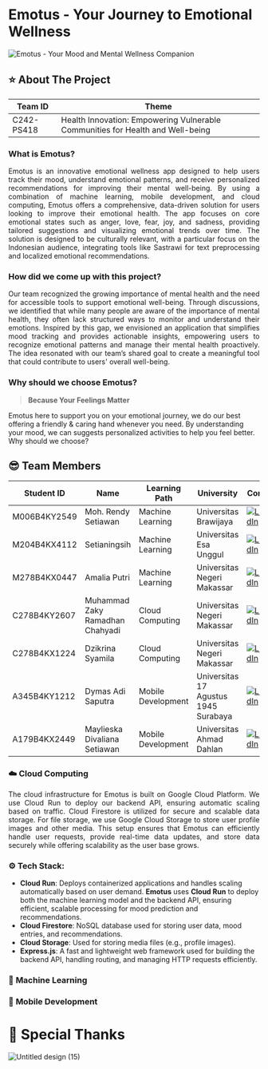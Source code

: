 # Emotus - Your Journey to Emotional Wellness
![Emotus - Your Mood and Mental Wellness Companion](https://github.com/user-attachments/assets/88f4bcae-7147-423a-a66e-8113a764bf5b)
## ⭐ **About The Project**
| **Team ID**  | **Theme**                                                        |
|--------------|------------------------------------------------------------------|
| C242-PS418   | Health Innovation: Empowering Vulnerable Communities for Health and Well-being |

### **What is Emotus?**
<p align="justify">
Emotus is an innovative emotional wellness app designed to help users track their mood, understand emotional patterns, and receive personalized recommendations for improving their mental well-being. By using a combination of machine learning, mobile development, and cloud computing, Emotus offers a comprehensive, data-driven solution for users looking to improve their emotional health. The app focuses on core emotional states such as anger, love, fear, joy, and sadness, providing tailored suggestions and visualizing emotional trends over time. The solution is designed to be culturally relevant, with a particular focus on the Indonesian audience, integrating tools like Sastrawi for text preprocessing and localized emotional recommendations.
</p>

### **How did we come up with this project?**
<p align="justify">
Our team recognized the growing importance of mental health and the need for accessible tools to support emotional well-being. Through discussions, we identified that while many people are aware of the importance of mental health, they often lack structured ways to monitor and understand their emotions. Inspired by this gap, we envisioned an application that simplifies mood tracking and provides actionable insights, empowering users to recognize emotional patterns and manage their mental health proactively. The idea resonated with our team’s shared goal to create a meaningful tool that could contribute to users' overall well-being.
</p>

### **Why should we choose Emotus?**
> **Because Your Feelings Matter**

Emotus here to support you on your emotional journey, we do our best offering a friendly & caring hand whenever you need. By understanding your mood, we can suggests personalized activities to help you feel better. Why should we choose?



## 😎 **Team Members**
| **Student ID**       | **Name**                             | **Learning Path**    | **University**                             | **Contact**                                                                                         |
|----------------------|--------------------------------------|----------------------|--------------------------------------------|-----------------------------------------------------------------------------------------------------|
| M006B4KY2549         | Moh. Rendy Setiawan                  | Machine Learning     | Universitas Brawijaya                      | [![LinkedIn](https://img.shields.io/badge/LinkedIn-0077B5?style=for-the-badge&logo=linkedin&logoColor=white)](https://www.linkedin.com/in/moh-rendy-setiawan-448602221/)              |
| M204B4KX4112         | Setianingsih                         | Machine Learning     | Universitas Esa Unggul                     | [![LinkedIn](https://img.shields.io/badge/LinkedIn-0077B5?style=for-the-badge&logo=linkedin&logoColor=white)](https://www.linkedin.com/in/setianingsih03/)              |
| M278B4KX0447         | Amalia Putri                         | Machine Learning     | Universitas Negeri Makassar                | [![LinkedIn](https://img.shields.io/badge/LinkedIn-0077B5?style=for-the-badge&logo=linkedin&logoColor=white)](https://www.linkedin.com/in/amalia-putri-0b4068328/)                |
| C278B4KY2607         | Muhammad Zaky Ramadhan Chahyadi      | Cloud Computing      | Universitas Negeri Makassar                | [![LinkedIn](https://img.shields.io/badge/LinkedIn-0077B5?style=for-the-badge&logo=linkedin&logoColor=white)](https://www.linkedin.com/in/zakychahyadi/)              |
| C278B4KX1224         | Dzikrina Syamila                     | Cloud Computing      | Universitas Negeri Makassar                | [![LinkedIn](https://img.shields.io/badge/LinkedIn-0077B5?style=for-the-badge&logo=linkedin&logoColor=white)](https://www.linkedin.com/in/dzikrinasyml/)            |
| A345B4KY1212         | Dymas Adi Saputra                    | Mobile Development   | Universitas 17 Agustus 1945 Surabaya       | [![LinkedIn](https://img.shields.io/badge/LinkedIn-0077B5?style=for-the-badge&logo=linkedin&logoColor=white)](https://www.linkedin.com/in/dymas-adi-saputra-918938205/)                    |
| A179B4KX2449         | Maylieska Divaliana Setiawan         | Mobile Development   | Universitas Ahmad Dahlan                   | [![LinkedIn](https://img.shields.io/badge/LinkedIn-0077B5?style=for-the-badge&logo=linkedin&logoColor=white)](https://www.linkedin.com/in/maylieskadivaliana/)          |

### ☁️ **Cloud Computing**
<p align="justify">
The cloud infrastructure for Emotus is built on Google Cloud Platform. We use Cloud Run to deploy our backend API, ensuring automatic scaling based on traffic. Cloud Firestore is utilized for secure and scalable data storage. For file storage, we use Google Cloud Storage to store user profile images and other media. This setup ensures that Emotus can efficiently handle user requests, provide real-time data updates, and store data securely while offering scalability as the user base grows.
</p>

### ⚙️ **Tech Stack:**

- **Cloud Run**: Deploys containerized applications and handles scaling automatically based on user demand. **Emotus** uses **Cloud Run** to deploy both the machine learning model and the backend API, ensuring efficient, scalable processing for mood prediction and recommendations.
- **Cloud Firestore**: NoSQL database used for storing user data, mood entries, and recommendations.
- **Cloud Storage**: Used for storing media files (e.g., profile images).
- **Express.js**: A fast and lightweight web framework used for building the backend API, handling routing, and managing HTTP requests efficiently.

### 🤖 **Machine Learning**

### 📱 **Mobile Development**

# 💖 **Special Thanks**
![Untitled design (15)](https://github.com/user-attachments/assets/3c3dda29-b5d4-44ce-ad27-f2be9332ef85)
